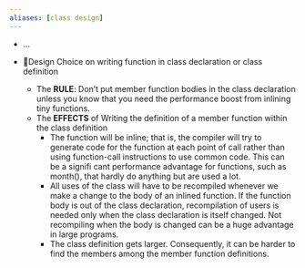 ```yaml
---
aliases: [class design]
---
```


- ...

- 📌Design Choice on writing function in class declaration or class definition
    - The **RULE**: Don’t put member function bodies in the class declaration unless you know that you need the performance boost from inlining tiny functions.
    - The **EFFECTS** of Writing the definition of a member function within the class definition
        - The function will be inline; that is, the compiler will try to generate code for the function at each point of call rather than using function-call instructions to use common code. This can be a signifi cant performance advantage for functions, such as month(), that hardly do anything but are used a lot.
        - All uses of the class will have to be recompiled whenever we make a change to the body of an inlined function. If the function body is out of the class declaration, recompilation of users is needed only when the class declaration is itself changed. Not recompiling when the body is changed can be a huge advantage in large programs.
        - The class definition gets larger. Consequently, it can be harder to find the members among the member function definitions.
        